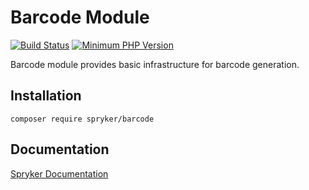 # Barcode Module
[![Build Status](https://travis-ci.org/spryker/barcode.svg)](https://travis-ci.org/spryker/barcode)
[![Minimum PHP Version](https://img.shields.io/badge/php-%3E%3D%207.3-8892BF.svg)](https://php.net/)

Barcode module provides basic infrastructure for barcode generation.

## Installation

```
composer require spryker/barcode
```

## Documentation

[Spryker Documentation](https://academy.spryker.com/developing_with_spryker/module_guide/modules.html)
